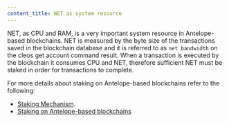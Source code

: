 ```yaml
---
content_title: NET as system resource
---
```


NET, as CPU and RAM, is a very important system resource in Antelope-based blockchains. NET is measured by the byte size of the transactions saved in the blockchain database and it is referred to as `net bandwidth` on the cleos get account command result. When a transaction is executed by the blockchain it consumes CPU and NET, therefore sufficient NET must be staked in order for transactions to complete.

For more details about staking on Antelope-based blockchains refer to the following:
* [Staking Mechanism](https://docs.eosnetwork.com/docs/latest/overview/technical_features#staking-mechanism).
* [Staking on Antelope-based blockchains](05_stake.md)
